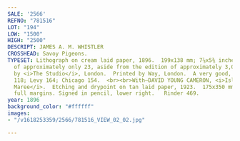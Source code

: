 ```yaml
---
SALE: '2566'
REFNO: "781516"
LOT: "194"
LOW: "1500"
HIGH: "2500"
DESCRIPT: JAMES A. M. WHISTLER
CROSSHEAD: Savoy Pigeons.
TYPESET: Lithograph on cream laid paper, 1896.  199x138 mm; 7⅞x5⅜ inches, full margins.  Edition
  of approximately only 23, aside from the edition of approximately 3,000 published
  by <i>The Studio</i>, London.  Printed by Way, London.  A very good, early  impression.  Way
  118; Levy 164; Chicago 154.  <br><br>With—DAVID YOUNG CAMERON, <i>Isles of Loch
  Maree</i>.  Etching and drypoint on tan laid paper, 1923.  175x350 mm; 7x13¾ inches,
  full margins. Signed in pencil, lower right.   Rinder 469.
year: 1896
background_color: "#ffffff"
images:
- "/v1618253359/2566/781516_VIEW_02_02.jpg"

---
```

